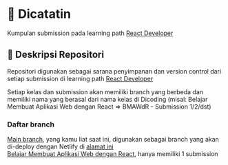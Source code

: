 # 📒 Dicatatin

Kumpulan submission pada learning path [React Developer](https://www.dicoding.com/learningpaths/58)

## 🚀 Deskripsi Repositori

Repositori digunakan sebagai sarana penyimpanan dan version control dari setiap submission di learning path [React Developer](https://www.dicoding.com/learningpaths/58)

Setiap kelas dan submission akan memiliki branch yang berbeda dan memiliki nama yang berasal dari nama kelas di Dicoding (misal: Belajar Membuat Aplikasi Web dengan React => BMAWdR - Submission 1/2/dst)

### Daftar branch
[Main branch](https://github.com/khw15/react-notes), yang kamu liat saat ini, digunakan sebagai branch yang akan di-deploy dengan Netlify di [alamat ini](https://dicatatin.netlify.app/)<br>
[Belajar Membuat Aplikasi Web dengan React](https://github.com/khw15/react-notes](https://github.com/khw15/react-notes/tree/BMAWdR)https://github.com/khw15/react-notes/tree/BMAWdR), hanya memiliki 1 submission
